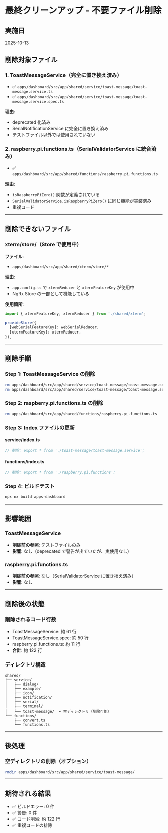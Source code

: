 # 最終クリーンアップ - 不要ファイル削除

## 実施日

2025-10-13

## 削除対象ファイル

### 1. ToastMessageService（完全に置き換え済み）

- ✅ `apps/dashboard/src/app/shared/service/toast-message/toast-message.service.ts`
- ✅ `apps/dashboard/src/app/shared/service/toast-message/toast-message.service.spec.ts`

**理由**:

- deprecated 化済み
- SerialNotificationService に完全に置き換え済み
- テストファイル以外では使用されていない

### 2. raspberry.pi.functions.ts（SerialValidatorService に統合済み）

- ✅ `apps/dashboard/src/app/shared/functions/raspberry.pi.functions.ts`

**理由**:

- `isRaspberryPiZero()` 関数が定義されている
- `SerialValidatorService.isRaspberryPiZero()` に同じ機能が実装済み
- 重複コード

---

## 削除できないファイル

### xterm/store/（Store で使用中）

**ファイル**:

- `apps/dashboard/src/app/shared/xterm/store/*`

**理由**:

- `app.config.ts` で `xtermReducer` と `xtermFeatureKey` が使用中
- NgRx Store の一部として機能している

**使用箇所**:

```typescript
import { xtermFeatureKey, xtermReducer } from './shared/xterm';

provideStore({
  [webSerialFeatureKey]: webSerialReducer,
  [xtermFeatureKey]: xtermReducer,
}),
```

---

## 削除手順

### Step 1: ToastMessageService の削除

```bash
rm apps/dashboard/src/app/shared/service/toast-message/toast-message.service.ts
rm apps/dashboard/src/app/shared/service/toast-message/toast-message.service.spec.ts
```

### Step 2: raspberry.pi.functions.ts の削除

```bash
rm apps/dashboard/src/app/shared/functions/raspberry.pi.functions.ts
```

### Step 3: Index ファイルの更新

#### service/index.ts

```typescript
// 削除: export * from './toast-message/toast-message.service';
```

#### functions/index.ts

```typescript
// 削除: export * from './raspberry.pi.functions';
```

### Step 4: ビルドテスト

```bash
npx nx build apps-dashboard
```

---

## 影響範囲

### ToastMessageService

- **削除前の参照**: テストファイルのみ
- **影響**: なし（deprecated で警告が出ていたが、実使用なし）

### raspberry.pi.functions.ts

- **削除前の参照**: なし（SerialValidatorService に置き換え済み）
- **影響**: なし

---

## 削除後の状態

### 削除されるコード行数

- ToastMessageService: 約 61 行
- ToastMessageService.spec: 約 50 行
- raspberry.pi.functions.ts: 約 11 行
- **合計**: 約 122 行

### ディレクトリ構造

```
shared/
├── service/
│   ├── dialog/
│   ├── example/
│   ├── icon/
│   ├── notification/
│   ├── serial/
│   ├── terminal/
│   └── toast-message/  ← 空ディレクトリ（削除可能）
└── functions/
    ├── convert.ts
    └── functions.ts
```

---

## 後処理

### 空ディレクトリの削除（オプション）

```bash
rmdir apps/dashboard/src/app/shared/service/toast-message/
```

---

## 期待される結果

- ✅ ビルドエラー: 0 件
- ✅ 警告: 0 件
- ✅ コード削減: 約 122 行
- ✅ 重複コードの排除
